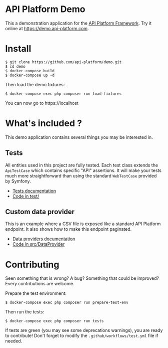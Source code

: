 API Platform Demo
=================

This a demonstration application for the [API Platform Framework](https://api-platform.com).
Try it online at <https://demo.api-platform.com>.

Install
=======

    $ git clone https://github.com/api-platform/demo.git
    $ cd demo
    $ docker-compose build
    $ docker-compose up -d

Then load the demo fixtures:

    $ docker-compose exec php composer run load-fixtures

You can now go to https://localhost

What's included ? 
=================

This demo application contains several things you may be interested in.   

Tests
-----

All entities used in this project are fully tested. Each test class extends the
`ApiTestCase` which contains specific "API" assertions. It will make your tests
much more straightforward than using the standard `WebTestCase` provided by Symfony. 

* [Tests documentation](https://api-platform.com/docs/core/testing/)
* [Code in test/](src/tests)

Custom data provider
--------------------

This is an example where a CSV file is exposed like a standard API Platform endpoint.
It also shows how to make this endpoint paginated.

* [Data providers documentation](https://api-platform.com/docs/core/data-providers/)
* [Code in src/DataProvider](src/DataProvider)

Contributing 
============

Seen something that is wrong? A bug? Something that could be improved? Every contributions
are welcome. 

Prepare the test environment:

    $ docker-compose exec php composer run prepare-test-env

Then run the tests:

    $ docker-compose exec php composer run tests

If tests are green (you may see some deprecations warnings), you are ready to contribute!
Don't forget to modify the `.github/workflows/test.yml` file if needed.
